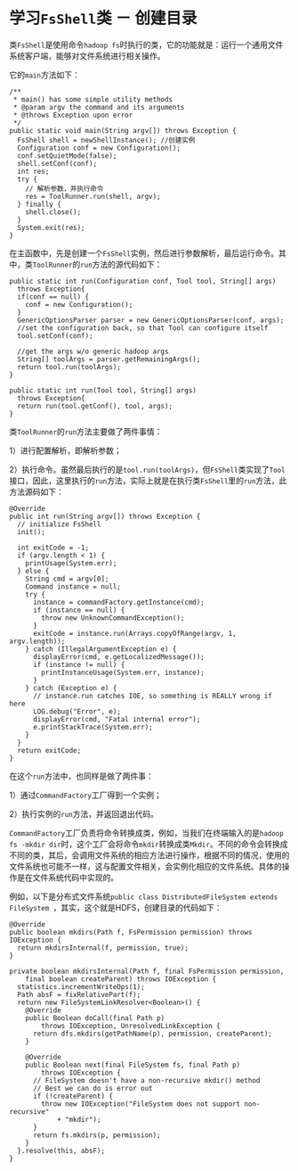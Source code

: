 # 学习`FsShell`类 － 创建目录

类`FsShell`是使用命令`hadoop fs`时执行的类，它的功能就是：运行一个通用文件系统客户端，能够对文件系统进行相关操作。

它的`main`方法如下：

```
/**
 * main() has some simple utility methods
 * @param argv the command and its arguments
 * @throws Exception upon error
 */
public static void main(String argv[]) throws Exception {
  FsShell shell = newShellInstance(); //创建实例
  Configuration conf = new Configuration();
  conf.setQuietMode(false);
  shell.setConf(conf);
  int res;
  try {
    // 解析参数，并执行命令
    res = ToolRunner.run(shell, argv);
  } finally {
    shell.close();
  }
  System.exit(res);
}
```

在主函数中，先是创建一个`FsShell`实例，然后进行参数解析，最后运行命令。其中，类`ToolRunner`的`run`方法的源代码如下：
```
public static int run(Configuration conf, Tool tool, String[] args)
  throws Exception{
  if(conf == null) {
    conf = new Configuration();
  }
  GenericOptionsParser parser = new GenericOptionsParser(conf, args);
  //set the configuration back, so that Tool can configure itself
  tool.setConf(conf);

  //get the args w/o generic hadoop args
  String[] toolArgs = parser.getRemainingArgs();
  return tool.run(toolArgs);
}

public static int run(Tool tool, String[] args)
  throws Exception{
  return run(tool.getConf(), tool, args);
}
```
类`ToolRunner`的`run`方法主要做了两件事情：

1）进行配置解析，即解析参数；

2）执行命令。虽然最后执行的是`tool.run(toolArgs)`，但`FsShell`类实现了`Tool`接口，因此，这里执行的`run`方法，实际上就是在执行类`FsShell`里的`run`方法，此方法源码如下：
```
@Override
public int run(String argv[]) throws Exception {
  // initialize FsShell
  init();

  int exitCode = -1;
  if (argv.length < 1) {
    printUsage(System.err);
  } else {
    String cmd = argv[0];
    Command instance = null;
    try {
      instance = commandFactory.getInstance(cmd);
      if (instance == null) {
        throw new UnknownCommandException();
      }
      exitCode = instance.run(Arrays.copyOfRange(argv, 1, argv.length));
    } catch (IllegalArgumentException e) {
      displayError(cmd, e.getLocalizedMessage());
      if (instance != null) {
        printInstanceUsage(System.err, instance);
      }
    } catch (Exception e) {
      // instance.run catches IOE, so something is REALLY wrong if here
      LOG.debug("Error", e);
      displayError(cmd, "Fatal internal error");
      e.printStackTrace(System.err);
    }
  }
  return exitCode;
}
```
在这个`run`方法中，也同样是做了两件事：

1）通过`CommandFactory`工厂得到一个实例； 

2）执行实例的`run`方法，并返回退出代码。

`CommandFactory`工厂负责将命令转换成类，例如，当我们在终端输入的是`hadoop fs -mkdir dir`时，这个工厂会将命令`mkdir`转换成类`Mkdir`。不同的命令会转换成不同的类，其后，会调用文件系统的相应方法进行操作，根据不同的情况，使用的文件系统也可能不一样，这与配置文件相关，会实例化相应的文件系统。具体的操作是在文件系统代码中实现的。

例如，以下是分布式文件系统`public class DistributedFileSystem extends FileSystem `，其实，这个就是HDFS，创建目录的代码如下：
```
@Override
public boolean mkdirs(Path f, FsPermission permission) throws IOException {
  return mkdirsInternal(f, permission, true);
}
```
```
private boolean mkdirsInternal(Path f, final FsPermission permission,
    final boolean createParent) throws IOException {
  statistics.incrementWriteOps(1);
  Path absF = fixRelativePart(f);
  return new FileSystemLinkResolver<Boolean>() {
    @Override
    public Boolean doCall(final Path p)
        throws IOException, UnresolvedLinkException {
      return dfs.mkdirs(getPathName(p), permission, createParent);
    }

    @Override
    public Boolean next(final FileSystem fs, final Path p)
        throws IOException {
      // FileSystem doesn't have a non-recursive mkdir() method
      // Best we can do is error out
      if (!createParent) {
        throw new IOException("FileSystem does not support non-recursive"
            + "mkdir");
      }
      return fs.mkdirs(p, permission);
    }
  }.resolve(this, absF);
}
```
